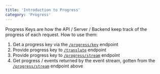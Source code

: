 ```yaml
---
title: 'Introduction to Progress'
category: 'Progress'
---
```


Progress Keys are how the API / Server / Backend keep track of the progress of each request. How to use them:

1. Get a progress key via the [`/progress/key`](#/get-a-progress-key) endpoint
2. Provide progress key to [`/translate`](#/translate) endpoint
3. Provide progress key to [`/progress/stream`](#/get-a-progress-stream) endpoint
4. Get progress / events returned by the event stream, gotten from the [`/progress/stream`](#/get-a-progress-stream) endpoint above
